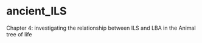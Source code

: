 # ancient_ILS
Chapter 4: investigating the relationship between ILS and LBA in the Animal tree of life
